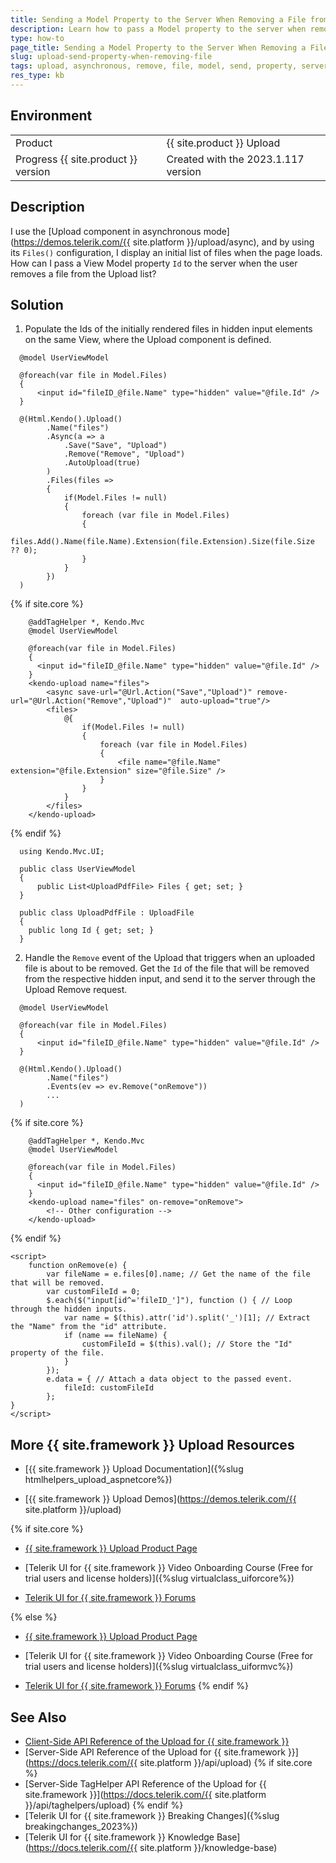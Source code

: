 ```yaml
---
title: Sending a Model Property to the Server When Removing a File from the Upload
description: Learn how to pass a Model property to the server when removing a file from the Telerik UI for {{ site.framework }} Upload component in asynchronous mode.
type: how-to
page_title: Sending a Model Property to the Server When Removing a File from the Upload
slug: upload-send-property-when-removing-file
tags: upload, asynchronous, remove, file, model, send, property, server
res_type: kb
---
```

## Environment
<table>
 <tr>
  <td>Product</td>
  <td>{{ site.product }} Upload</td>
 </tr>
 <tr>
  <td>Progress {{ site.product }} version</td>
  <td>Created with the 2023.1.117 version</td>
 </tr>
</table>

## Description
I use the [Upload component in asynchronous mode](https://demos.telerik.com/{{ site.platform }}/upload/async), and by using its `Files()` configuration, I display an initial list of files when the page loads.
How can I pass a View Model property `Id` to the server when the user removes a file from the Upload list?

## Solution
1. Populate the Ids of the initially rendered files in hidden input elements on the same View, where the Upload component is defined.

```View_HtmlHelper
  @model UserViewModel

  @foreach(var file in Model.Files)
  {
      <input id="fileID_@file.Name" type="hidden" value="@file.Id" />
  }

  @(Html.Kendo().Upload()
        .Name("files")
        .Async(a => a
            .Save("Save", "Upload")
            .Remove("Remove", "Upload")
            .AutoUpload(true)
        )
        .Files(files =>
        {
            if(Model.Files != null)
            {
                foreach (var file in Model.Files)
                {
                    files.Add().Name(file.Name).Extension(file.Extension).Size(file.Size ?? 0);
                }
            }
        })
  )
```
{% if site.core %}
```View_TagHelper
    @addTagHelper *, Kendo.Mvc
    @model UserViewModel

    @foreach(var file in Model.Files)
    {
      <input id="fileID_@file.Name" type="hidden" value="@file.Id" />
    }
    <kendo-upload name="files">
        <async save-url="@Url.Action("Save","Upload")" remove-url="@Url.Action("Remove","Upload")"  auto-upload="true"/>
        <files>
            @{
                if(Model.Files != null)
                {
                    foreach (var file in Model.Files)
                    {
                        <file name="@file.Name" extension="@file.Extension" size="@file.Size" />
                    }
                }
            }
        </files>
    </kendo-upload>
```
{% endif %}
```Model
  using Kendo.Mvc.UI;

  public class UserViewModel
  {
      public List<UploadPdfFile> Files { get; set; }
  }

  public class UploadPdfFile : UploadFile
  {
	public long Id { get; set; }
  }
```

2. Handle the `Remove` event of the Upload that triggers when an uploaded file is about to be removed. Get the `Id` of the file that will be removed from the respective hidden input, and send it to the server through the Upload Remove request.

```View_HtmlHelper
  @model UserViewModel

  @foreach(var file in Model.Files)
  {
      <input id="fileID_@file.Name" type="hidden" value="@file.Id" />
  }

  @(Html.Kendo().Upload()
        .Name("files")
        .Events(ev => ev.Remove("onRemove"))
        ...
  )
```
{% if site.core %}
```View_TagHelper
    @addTagHelper *, Kendo.Mvc
    @model UserViewModel

    @foreach(var file in Model.Files)
    {
      <input id="fileID_@file.Name" type="hidden" value="@file.Id" />
    }
    <kendo-upload name="files" on-remove="onRemove">
        <!-- Other configuration -->
    </kendo-upload>
```
{% endif %}
```Script
<script>
    function onRemove(e) {
        var fileName = e.files[0].name; // Get the name of the file that will be removed.
        var customFileId = 0;
        $.each($("input[id^='fileID_']"), function () { // Loop through the hidden inputs.
            var name = $(this).attr('id').split('_')[1]; // Extract the "Name" from the "id" attribute.
            if (name == fileName) {
                customFileId = $(this).val(); // Store the "Id" property of the file.
            }
        });
        e.data = { // Attach a data object to the passed event.
            fileId: customFileId 
        };
}
</script>
```

## More {{ site.framework }} Upload Resources

* [{{ site.framework }} Upload Documentation]({%slug htmlhelpers_upload_aspnetcore%})

* [{{ site.framework }} Upload Demos](https://demos.telerik.com/{{ site.platform }}/upload)

{% if site.core %}
* [{{ site.framework }} Upload Product Page](https://www.telerik.com/aspnet-core-ui/upload)

* [Telerik UI for {{ site.framework }} Video Onboarding Course (Free for trial users and license holders)]({%slug virtualclass_uiforcore%})

* [Telerik UI for {{ site.framework }} Forums](https://www.telerik.com/forums/aspnet-core-ui)

{% else %}
* [{{ site.framework }} Upload Product Page](https://www.telerik.com/aspnet-mvc/upload)

* [Telerik UI for {{ site.framework }} Video Onboarding Course (Free for trial users and license holders)]({%slug virtualclass_uiformvc%})

* [Telerik UI for {{ site.framework }} Forums](https://www.telerik.com/forums/aspnet-mvc)
{% endif %}

## See Also

* [Client-Side API Reference of the Upload for {{ site.framework }}](https://docs.telerik.com/kendo-ui/api/javascript/ui/upload)
* [Server-Side API Reference of the Upload for {{ site.framework }}](https://docs.telerik.com/{{ site.platform }}/api/upload)
{% if site.core %}
* [Server-Side TagHelper API Reference of the Upload for {{ site.framework }}](https://docs.telerik.com/{{ site.platform }}/api/taghelpers/upload)
{% endif %}
* [Telerik UI for {{ site.framework }} Breaking Changes]({%slug breakingchanges_2023%})
* [Telerik UI for {{ site.framework }} Knowledge Base](https://docs.telerik.com/{{ site.platform }}/knowledge-base)
